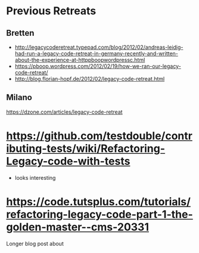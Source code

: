# Previous Retreats
## Bretten
* http://legacycoderetreat.typepad.com/blog/2012/02/andreas-leidig-had-run-a-legacy-code-retreat-in-germany-recently-and-written-about-the-experience-at-httppboopwordpressc.html
* https://pboop.wordpress.com/2012/02/19/how-we-ran-our-legacy-code-retreat/
* http://blog.florian-hopf.de/2012/02/legacy-code-retreat.html

## Milano
https://dzone.com/articles/legacy-code-retreat

# https://github.com/testdouble/contributing-tests/wiki/Refactoring-Legacy-code-with-tests
- looks interesting

# https://code.tutsplus.com/tutorials/refactoring-legacy-code-part-1-the-golden-master--cms-20331
Longer blog post about 